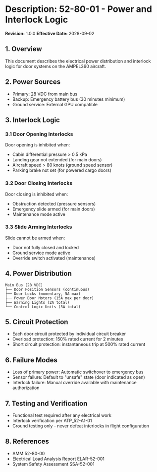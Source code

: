 # Description: 52-80-01 - Power and Interlock Logic
**Revision:** 1.0.0
**Effective Date:** 2028-09-02

## 1. Overview
This document describes the electrical power distribution and interlock logic for door systems on the AMPEL360 aircraft.

## 2. Power Sources
- Primary: 28 VDC from main bus
- Backup: Emergency battery bus (30 minutes minimum)
- Ground service: External GPU compatible

## 3. Interlock Logic

### 3.1 Door Opening Interlocks
Door opening is inhibited when:
- Cabin differential pressure > 0.5 kPa
- Landing gear not extended (for main doors)
- Aircraft speed > 80 knots (ground speed sensor)
- Parking brake not set (for powered cargo doors)

### 3.2 Door Closing Interlocks
Door closing is inhibited when:
- Obstruction detected (pressure sensors)
- Emergency slide armed (for main doors)
- Maintenance mode active

### 3.3 Slide Arming Interlocks
Slide cannot be armed when:
- Door not fully closed and locked
- Ground service mode active
- Override switch activated (maintenance)

## 4. Power Distribution
```
Main Bus (28 VDC)
├── Door Position Sensors (continuous)
├── Door Locks (momentary, 5A max)
├── Power Door Motors (15A max per door)
├── Warning Lights (2A total)
└── Control Logic Units (3A total)
```

## 5. Circuit Protection
- Each door circuit protected by individual circuit breaker
- Overload protection: 150% rated current for 2 minutes
- Short circuit protection: instantaneous trip at 500% rated current

## 6. Failure Modes
- Loss of primary power: Automatic switchover to emergency bus
- Sensor failure: Default to "unsafe" state (door indicated as open)
- Interlock failure: Manual override available with maintenance authorization

## 7. Testing and Verification
- Functional test required after any electrical work
- Interlock verification per ATP_52-A1-01
- Ground testing only - never defeat interlocks in flight configuration

## 8. References
- AMM 52-80-00
- Electrical Load Analysis Report ELAR-52-001
- System Safety Assessment SSA-52-001

